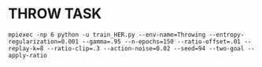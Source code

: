 # THROW TASK
```mpiexec -np 6 python -u train_HER.py --env-name=Throwing --entropy-regularization=0.001 --gamma=.95 --n-epochs=150 --ratio-offset=.01 --replay-k=8 --ratio-clip=.3 --action-noise=0.02 --seed=94 --two-goal --apply-ratio```
